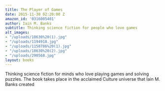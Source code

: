 ```yaml
---
title: The Player of Games
date: 2015-11-30 02:20:00 Z
amazon_id: '0316005401'
author: Iain M. Banks
subtitle: Thinking science fiction for people who love games
alt_images:
- "/uploads/18630%20(1).jpg"
- "/uploads/1194918.jpg"
- "/uploads/1158786%20(1).jpg"
- "/uploads/18630%20(2).jpg"
- "/uploads/290568.jpg"
layout: books
---
```


Thinking science fiction for minds who love playing games and solving puzzles. The book takes place in the acclaimed Culture universe that Iain M. Banks created